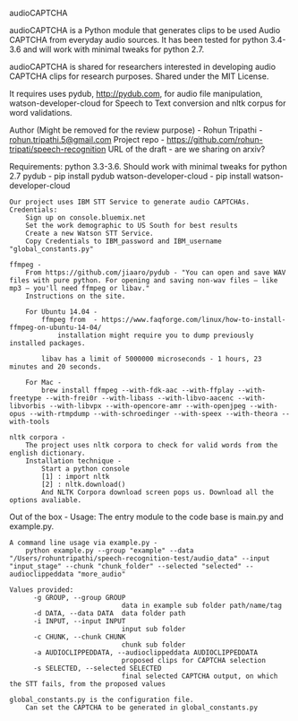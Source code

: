 audioCAPTCHA

audioCAPTCHA is a Python module that generates clips to be used Audio CAPTCHA from everyday audio sources. It has been tested for python 3.4-3.6 and will work with minimal tweaks for python 2.7.

audioCAPTCHA is shared for researchers interested in developing audio CAPTCHA clips for research purposes.
Shared under the MIT License.

It requires uses pydub, http://pydub.com, for audio file manipulation, watson-developer-cloud for Speech to Text conversion and nltk corpus for word validations.

Author (Might be removed for the review purpose) -
    Rohun Tripathi - rohun.tripathi.5@gmail.com
    Project repo - https://github.com/rohun-tripati/speech-recognition
    URL of the draft - are we sharing on arxiv?

Requirements:
    python 3.3-3.6. Should work with minimal tweaks for python 2.7
    pydub - pip install pydub
    watson-developer-cloud - pip install watson-developer-cloud

    Our project uses IBM STT Service to generate audio CAPTCHAs. Credentials:
        Sign up on console.bluemix.net
        Set the work demographic to US South for best results
        Create a new Watson STT Service.
        Copy Credentials to IBM_password and IBM_username "global_constants.py"

    ffmpeg -
        From https://github.com/jiaaro/pydub - "You can open and save WAV files with pure python. For opening and saving non-wav files – like mp3 – you'll need ffmpeg or libav."
        Instructions on the site.

        For Ubuntu 14.04 -
            ffmpeg from  - https://www.faqforge.com/linux/how-to-install-ffmpeg-on-ubuntu-14-04/
                installation might require you to dump previously installed packages.

            libav has a limit of 5000000 microseconds - 1 hours, 23 minutes and 20 seconds.

        For Mac -
            brew install ffmpeg --with-fdk-aac --with-ffplay --with-freetype --with-frei0r --with-libass --with-libvo-aacenc --with-libvorbis --with-libvpx --with-opencore-amr --with-openjpeg --with-opus --with-rtmpdump --with-schroedinger --with-speex --with-theora --with-tools

    nltk corpora -
        The project uses nltk corpora to check for valid words from the english dictionary.
        Installation technique -
            Start a python console
            [1] : import nltk
            [2] : nltk.download()
            And NLTK Corpora download screen pops us. Download all the options avaliable.


Out of the box - Usage:
    The entry module to the code base is main.py and example.py.

    A command line usage via example.py -
        python example.py --group "example" --data "/Users/rohuntripathi/speech-recognition-test/audio_data" --input "input_stage" --chunk "chunk_folder" --selected "selected" --audioclippeddata "more_audio"

    Values provided:
          -g GROUP, --group GROUP
                                data in example sub folder path/name/tag
          -d DATA, --data DATA  data folder path
          -i INPUT, --input INPUT
                                input sub folder
          -c CHUNK, --chunk CHUNK
                                chunk sub folder
          -a AUDIOCLIPPEDDATA, --audioclippeddata AUDIOCLIPPEDDATA
                                proposed clips for CAPTCHA selection
          -s SELECTED, --selected SELECTED
                                final selected CAPTCHA output, on which the STT fails, from the proposed values

    global_constants.py is the configuration file.
        Can set the CAPTCHA to be generated in global_constants.py
